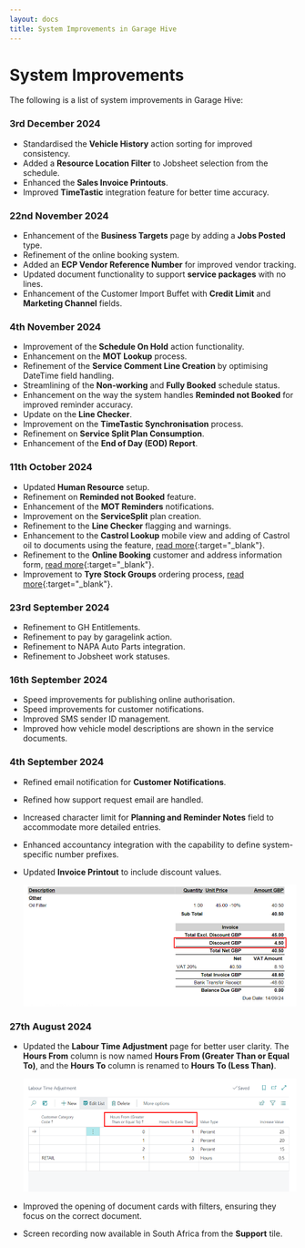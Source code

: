 ```yaml
---
layout: docs
title: System Improvements in Garage Hive
---
```


# System Improvements
The following is a list of system improvements in Garage Hive:

### 3rd December 2024 
* Standardised the **Vehicle History** action sorting for improved consistency.  
* Added a **Resource Location Filter** to Jobsheet selection from the schedule.   
* Enhanced the **Sales Invoice Printouts**.  
* Improved **TimeTastic** integration feature for better time accuracy.  

### 22nd November 2024
* Enhancement of the **Business Targets** page by adding a **Jobs Posted** type.  
* Refinement of the online booking system.  
* Added an **ECP Vendor Reference Number** for improved vendor tracking.  
* Updated document functionality to support **service packages** with no lines.  
* Enhancement of the Customer Import Buffet with **Credit Limit** and **Marketing Channel** fields.  

### 4th November 2024
* Improvement of the **Schedule On Hold** action functionality.
* Enhancement on the **MOT Lookup** process.
* Refinement of the **Service Comment Line Creation** by optimising DateTime field handling.
* Streamlining of the **Non-working** and **Fully Booked** schedule status.
* Enhancement on the way the system handles **Reminded not Booked** for improved reminder accuracy.
* Update on the **Line Checker**.
* Improvement on the **TimeTastic Synchronisation** process.
* Refinement on **Service Split Plan Consumption**.
* Enhancement of the **End of Day (EOD) Report**.

### 11th October 2024
* Updated **Human Resource** setup.
* Refinement on **Reminded not Booked** feature.
* Enhancement of the **MOT Reminders** notifications.
* Improvement on the **ServiceSplit** plan creation.
* Refinement to the **Line Checker** flagging and warnings.
* Enhancement to the **Castrol Lookup** mobile view and adding of Castrol oil to documents using the feature, [read more](garagehive-castrol-lookup.html){:target="_blank"}.
* Refinement to the **Online Booking** customer and address information form, [read more](garagehive-onlinebooking-setup.html){:target="_blank"}.
* Improvement to **Tyre Stock Groups** ordering process, [read more](garagehive-tyre-stock-groups.html#enable-tyre-stock-group-ordering-in-requisition-worksheet){:target="_blank"}.

### 23rd September 2024
* Refinement to GH Entitlements.
* Refinement to pay by garagelink action.
* Refinement to NAPA Auto Parts integration.
* Refinement to Jobsheet work statuses.

### 16th September 2024
* Speed improvements for publishing online authorisation.
* Speed improvements for customer notifications.
* Improved SMS sender ID management.
* Improved how vehicle model descriptions are shown in the service documents.

### 4th September 2024
* Refined email notification for **Customer Notifications**.
* Refined how support request email are handled.
* Increased character limit for **Planning and Reminder Notes** field to accommodate more detailed entries.
* Enhanced accountancy integration with the capability to define system-specific number prefixes.
* Updated **Invoice Printout** to include discount values.

   ![](media/garagehive-discount-on-printout.png)


### 27th August 2024
* Updated the **Labour Time Adjustment** page for better user clarity. The **Hours From** column is now named **Hours From (Greater Than or Equal To)**, and the **Hours To** column is renamed to **Hours To (Less Than)**.

   ![](media/garagehive-labour-time-adjustment-page.png)

* Improved the opening of document cards with filters, ensuring they focus on the correct document.
* Screen recording now available in South Africa from the **Support** tile.